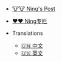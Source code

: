 <!-- _navbar.md -->

* [🐮🐮 Ning's Post](https://www.cnposts.com/Ning-Post/)
* [❤️❤️ Ning专栏](https://gitee.com/Ning310975876)
* Translations

  * [:cn:  中文](/)
  * [:us:  英文](/zh-cn/)